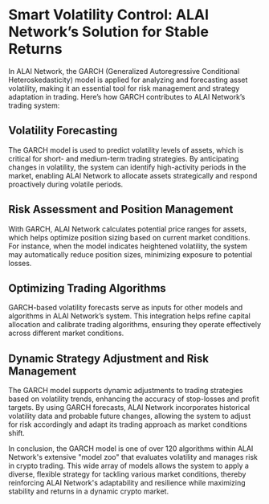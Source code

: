 # Smart Volatility Control: ALAI Network’s Solution for Stable Returns

In ALAI Network, the GARCH (Generalized Autoregressive Conditional Heteroskedasticity) model is applied for analyzing and forecasting asset volatility, making it an essential tool for risk management and strategy adaptation in trading. Here’s how GARCH contributes to ALAI Network’s trading system:

## Volatility Forecasting
The GARCH model is used to predict volatility levels of assets, which is critical for short- and medium-term trading strategies. By anticipating changes in volatility, the system can identify high-activity periods in the market, enabling ALAI Network to allocate assets strategically and respond proactively during volatile periods.

## Risk Assessment and Position Management
With GARCH, ALAI Network calculates potential price ranges for assets, which helps optimize position sizing based on current market conditions. For instance, when the model indicates heightened volatility, the system may automatically reduce position sizes, minimizing exposure to potential losses.

## Optimizing Trading Algorithms
GARCH-based volatility forecasts serve as inputs for other models and algorithms in ALAI Network’s system. This integration helps refine capital allocation and calibrate trading algorithms, ensuring they operate effectively across different market conditions.

## Dynamic Strategy Adjustment and Risk Management
The GARCH model supports dynamic adjustments to trading strategies based on volatility trends, enhancing the accuracy of stop-losses and profit targets. By using GARCH forecasts, ALAI Network incorporates historical volatility data and probable future changes, allowing the system to adjust for risk accordingly and adapt its trading approach as market conditions shift.

In conclusion, the GARCH model is one of over 120 algorithms within ALAI Network's extensive "model zoo" that evaluates volatility and manages risk in crypto trading. This wide array of models allows the system to apply a diverse, flexible strategy for tackling various market conditions, thereby reinforcing ALAI Network's adaptability and resilience while maximizing stability and returns in a dynamic crypto market.
